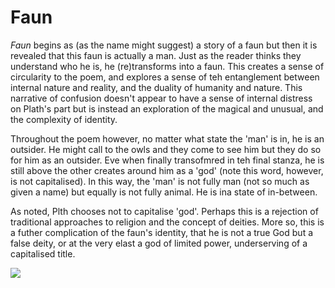 # Faun
*Faun* begins as (as the name might suggest) a story of a faun but then it is revealed that this faun is actually a man. Just as the reader thinks they understand who he is, he (re)transforms into a faun. This creates a sense of circularity to the poem, and explores a sense of teh entanglement between internal nature and reality, and the duality of humanity and nature. This narrative of confusion doesn't appear to have a sense of internal distress on Plath's part but is instead an exploration of the magical and unusual, and the complexity of identity. 

Throughout the poem however, no matter what state the 'man' is in, he is an outsider. He might call to the owls and they come to see him but they do so for him as an outsider. Eve when finally transofmred in teh final stanza, he is still above the other creates around him as a 'god' (note this word, however, is not capitalised). In this way, the 'man' is not fully man (not so much as given a name) but equally is not fully animal. He is ina state of in-between.

As noted, Plth chooses not to capitalise 'god'. Perhaps this is a rejection of traditional approaches to religion and the concept of deities. More so, this is a futher complication of the faun's identity, that he is not a true God but a false deity, or at the very elast a god of limited power, underserving of a capitalised title. 

<img src="https://Kaz-Michael.github.io/Faun.jpeg" />

